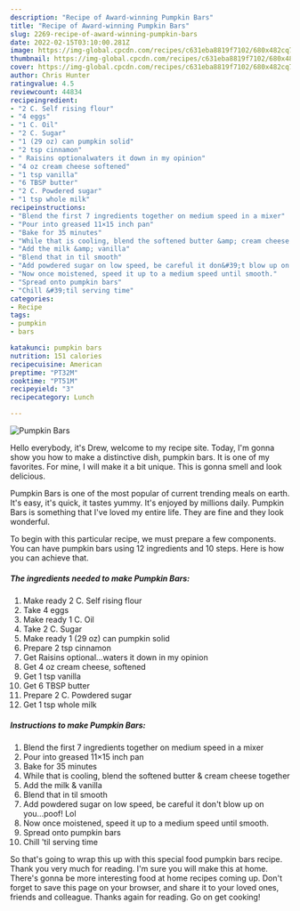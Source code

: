 ```yaml
---
description: "Recipe of Award-winning Pumpkin Bars"
title: "Recipe of Award-winning Pumpkin Bars"
slug: 2269-recipe-of-award-winning-pumpkin-bars
date: 2022-02-15T03:10:00.281Z
image: https://img-global.cpcdn.com/recipes/c631eba8819f7102/680x482cq70/pumpkin-bars-recipe-main-photo.jpg
thumbnail: https://img-global.cpcdn.com/recipes/c631eba8819f7102/680x482cq70/pumpkin-bars-recipe-main-photo.jpg
cover: https://img-global.cpcdn.com/recipes/c631eba8819f7102/680x482cq70/pumpkin-bars-recipe-main-photo.jpg
author: Chris Hunter
ratingvalue: 4.5
reviewcount: 44834
recipeingredient:
- "2 C. Self rising flour"
- "4 eggs"
- "1 C. Oil"
- "2 C. Sugar"
- "1 (29 oz) can pumpkin solid"
- "2 tsp cinnamon"
- " Raisins optionalwaters it down in my opinion"
- "4 oz cream cheese softened"
- "1 tsp vanilla"
- "6 TBSP butter"
- "2 C. Powdered sugar"
- "1 tsp whole milk"
recipeinstructions:
- "Blend the first 7 ingredients together on medium speed in a mixer"
- "Pour into greased 11×15 inch pan"
- "Bake for 35 minutes"
- "While that is cooling, blend the softened butter &amp; cream cheese together"
- "Add the milk &amp; vanilla"
- "Blend that in til smooth"
- "Add powdered sugar on low speed, be careful it don&#39;t blow up on you...poof! Lol"
- "Now once moistened, speed it up to a medium speed until smooth."
- "Spread onto pumpkin bars"
- "Chill &#39;til serving time"
categories:
- Recipe
tags:
- pumpkin
- bars

katakunci: pumpkin bars 
nutrition: 151 calories
recipecuisine: American
preptime: "PT32M"
cooktime: "PT51M"
recipeyield: "3"
recipecategory: Lunch

---
```



![Pumpkin Bars](https://img-global.cpcdn.com/recipes/c631eba8819f7102/680x482cq70/pumpkin-bars-recipe-main-photo.jpg)

Hello everybody, it's Drew, welcome to my recipe site. Today, I'm gonna show you how to make a distinctive dish, pumpkin bars. It is one of my favorites. For mine, I will make it a bit unique. This is gonna smell and look delicious.

Pumpkin Bars is one of the most popular of current trending meals on earth. It's easy, it's quick, it tastes yummy. It's enjoyed by millions daily. Pumpkin Bars is something that I've loved my entire life. They are fine and they look wonderful.




To begin with this particular recipe, we must prepare a few components. You can have pumpkin bars using 12 ingredients and 10 steps. Here is how you can achieve that.

<!--inarticleads1-->

##### The ingredients needed to make Pumpkin Bars:

1. Make ready 2 C. Self rising flour
1. Take 4 eggs
1. Make ready 1 C. Oil
1. Take 2 C. Sugar
1. Make ready 1 (29 oz) can pumpkin solid
1. Prepare 2 tsp cinnamon
1. Get  Raisins optional...waters it down in my opinion
1. Get 4 oz cream cheese, softened
1. Get 1 tsp vanilla
1. Get 6 TBSP butter
1. Prepare 2 C. Powdered sugar
1. Get 1 tsp whole milk




<!--inarticleads2-->

##### Instructions to make Pumpkin Bars:

1. Blend the first 7 ingredients together on medium speed in a mixer
1. Pour into greased 11×15 inch pan
1. Bake for 35 minutes
1. While that is cooling, blend the softened butter &amp; cream cheese together
1. Add the milk &amp; vanilla
1. Blend that in til smooth
1. Add powdered sugar on low speed, be careful it don&#39;t blow up on you...poof! Lol
1. Now once moistened, speed it up to a medium speed until smooth.
1. Spread onto pumpkin bars
1. Chill &#39;til serving time




So that's going to wrap this up with this special food pumpkin bars recipe. Thank you very much for reading. I'm sure you will make this at home. There's gonna be more interesting food at home recipes coming up. Don't forget to save this page on your browser, and share it to your loved ones, friends and colleague. Thanks again for reading. Go on get cooking!
